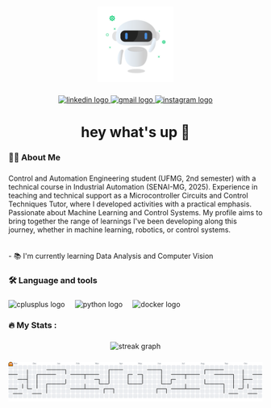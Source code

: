 <div align="center">
  <img height="150" src="assets/robot.gif"  />
</div>

###

<div align="center">
  <a href="www.linkedin.com/in/bernardosab" target="_blank">
    <img src="https://img.shields.io/static/v1?message=LinkedIn&logo=linkedin&label=&color=0077B5&logoColor=white&labelColor=&style=for-the-badge" height="25" alt="linkedin logo"  />
  </a>
  <a href="contatobernardosabino@gmail.com" target="_blank">
    <img src="https://img.shields.io/static/v1?message=Gmail&logo=gmail&label=&color=D14836&logoColor=white&labelColor=&style=for-the-badge" height="25" alt="gmail logo"  />
  </a>
  <a href="https://www.instagram.com/bernardo_sabxno/#" target="_blank">
    <img src="https://img.shields.io/static/v1?message=Instagram&logo=instagram&label=&color=E4405F&logoColor=white&labelColor=&style=for-the-badge" height="25" alt="instagram logo"  />
  </a>
</div>

###

<h1 align="center">hey what's up 👋</h1>

###

<h3 align="left">👩‍💻  About Me</h3>

###

<p align="left">Control and Automation Engineering student (UFMG, 2nd semester) with a technical course in Industrial Automation (SENAI-MG, 2025). Experience in teaching and technical support as a Microcontroller Circuits and Control Techniques Tutor, where I developed activities with a practical emphasis. Passionate about Machine Learning and Control Systems. My profile aims to bring together the range of learnings I've been developing along this journey, whether in machine learning, robotics, or control systems.<br><br><br>- 📚 I'm currently learning Data Analysis and Computer Vision</p>

###

<h3 align="left">🛠 Language and tools</h3>

###

<div align="left">
  <img src="https://cdn.jsdelivr.net/gh/devicons/devicon/icons/cplusplus/cplusplus-original.svg" height="40" alt="cplusplus logo"  />
  <img width="12" />
  <img src="https://cdn.jsdelivr.net/gh/devicons/devicon/icons/python/python-original.svg" height="40" alt="python logo"  />
  <img width="12" />
  <img src="https://cdn.jsdelivr.net/gh/devicons/devicon/icons/docker/docker-plain-wordmark.svg" height="40" alt="docker logo"  />
</div>

###

<h3 align="left">🔥   My Stats :</h3>

###

<div align="center">
  <img src="https://streak-stats.demolab.com?user=bernardo-sabino&locale=en&mode=daily&theme=dark&hide_border=false&border_radius=5&order=3" height="220" alt="streak graph"  />
</div>

###

<picture>
  <source media="(prefers-color-scheme: dark)" srcset="https://raw.githubusercontent.com/bernardo-sabino/bernardo-sabino/output/pacman-contribution-graph-dark.svg">
  <source media="(prefers-color-scheme: light)" srcset="https://raw.githubusercontent.com/bernardo-sabino/bernardo-sabino/output/pacman-contribution-graph.svg">
  <img alt="pacman contribution graph" src="https://raw.githubusercontent.com/bernardo-sabino/bernardo-sabino/output/pacman-contribution-graph.svg">
</picture>

###
